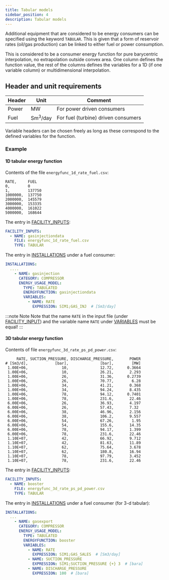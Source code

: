 ```yaml
---
title: Tabular models
sidebar_position: 4
description: Tabular models
---
```


Additional equipment that are considered to be energy consumers can be specified using the keyword `TABULAR`. 
This is given that a form of reservoir rates (oil/gas production) can be linked to either fuel or power consumption. 

This is considered to be a consumer energy function for pure barycentric interpolation, no extrapolation outside
convex area. One column defines the function value, the rest of the columns defines the
variables for a 1D (if one variable column) or multidimensional interpolation.

## Header and unit requirements

| Header | Unit| Comment |
| ----- | ----| --- |
| Power | MW | For power driven consumers|
| Fuel  | Sm<sup>3</sup>/day| For fuel (turbine) driven consumers|

Variable headers can be chosen freely as long as these correspond to the defined variables for the function.

### Example
#### 1D tabular energy function
Contents of the file `energyfunc_1d_rate_fuel.csv`:

~~~~~~~~text
RATE,     FUEL
0,        0
1,        137750
1000000,  137750
2000000,  145579
3000000,  153335
4000000,  161022
5000000,  168644
~~~~~~~~

The entry in [FACILITY_INPUTS](../../../references/keywords/FACILITY_INPUTS):

~~~~~~~~yaml
FACILITY_INPUTS:
  - NAME: gasinjectiondata
    FILE: energyfunc_1d_rate_fuel.csv
    TYPE: TABULAR
~~~~~~~~

The entry in [INSTALLATIONS](../../../references/keywords/INSTALLATIONS) under a fuel consumer:

~~~~~~~~yaml
INSTALLATIONS:
  ....
    - NAME: gasinjection
      CATEGORY: COMPRESSOR
      ENERGY_USAGE_MODEL:
        TYPE: TABULATED
        ENERGYFUNCTION: gasinjectiondata
        VARIABLES:
          - NAME: RATE
            EXPRESSION: SIM1;GAS_INJ  # [Sm3/day]
~~~~~~~~

:::note Note
Note that the name `RATE` in the input file (under [FACILITY_INPUT](../facility_inputs/index.md)) and the variable name `RATE` under [VARIABLES](../VARIABLES)
 must be equal!
:::

#### 3D tabular energy function
Contents of file `energyfunc_3d_rate_ps_pd_power.csv`:

~~~~~~~~text
     RATE, SUCTION_PRESSURE, DISCHARGE_PRESSURE,       POWER
# [Sm3/d],            [bar],              [bar],        [MW]
 1.00E+06,               10,              12.72,      0.3664
 1.00E+06,               10,              26.21,       2.293
 1.00E+06,               26,              31.36,      0.2739
 1.00E+06,               26,              70.77,        6.28
 1.00E+06,               34,              41.21,       0.368
 1.00E+06,               34,              94.24,       8.435
 1.00E+06,               78,              94.12,      0.7401
 1.00E+06,               78,              231.6,       22.46
 6.00E+06,               26,              36.93,       4.197
 6.00E+06,               26,              57.43,       7.32
 6.00E+06,               38,              46.96,       2.156
 6.00E+06,               38,              106.2,       9.557
 6.00E+06,               54,              67.26,        1.95
 6.00E+06,               54,              155.6,       14.35
 6.00E+06,               78,              94.17,       1.399
 6.00E+06,               78,              231.6,       22.46
 1.10E+07,               42,              66.92,       9.712
 1.10E+07,               42,              81.63,       11.89
 1.10E+07,               62,              75.64,       3.678
 1.10E+07,               62,              180.8,       16.94
 1.10E+07,               78,              97.79,       3.452
 1.10E+07,               78,              231.6,       22.46
~~~~~~~~

The entry in [FACILITY_INPUTS](../../../references/keywords/FACILITY_INPUTS):

~~~~~~~~yaml
FACILITY_INPUTS:
  - NAME: booster
    FILE: energyfunc_3d_rate_ps_pd_power.csv
    TYPE: TABULAR
~~~~~~~~

The entry in [INSTALLATIONS](../../../references/keywords/INSTALLATIONS) under a fuel consumer (for 3-d tabular):

~~~~~~~~yaml
INSTALLATIONS:
  ...
    - NAME: gasexport
      CATEGORY: COMPRESSOR
      ENERGY_USAGE_MODEL:
        TYPE: TABULATED
        ENERGYFUNCTION: booster
        VARIABLES:
          - NAME: RATE
            EXPRESSION: SIM1;GAS_SALES  # [Sm3/day]
          - NAME: SUCTION_PRESSURE
            EXPRESSION: SIM1;SUCTION_PRESSURE {+} 3  # [bara]
          - NAME: DISCHARGE_PRESSURE
            EXPRESSION: 100  # [bara]
~~~~~~~~